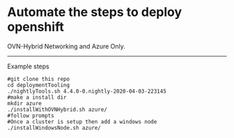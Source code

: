 # Automate the steps to deploy openshift

OVN-Hybrid Networking and Azure Only.
***
  Example steps

    #git clone this repo
    cd deploymentTooling
    ./nightlyTools.sh 4.4.0-0.nightly-2020-04-03-223145
    #make a install dir
    mkdir azure
    ./installWithOVNHybrid.sh azure/
    #follow prompts
    #Once a cluster is setup then add a windows node
    ./installWindowsNode.sh azure/

